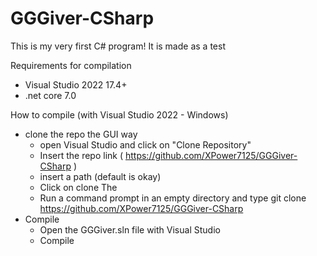 # GGGiver-CSharp
This is my very first C# program! It is made as a test

Requirements for compilation
- Visual Studio 2022 17.4+
- .net core 7.0

How to compile (with Visual Studio 2022 - Windows)
- clone the repo
  the GUI way
  - open Visual Studio and click on "Clone Repository"
  - Insert the repo link ( https://github.com/XPower7125/GGGiver-CSharp )
  - insert a path (default is okay)
  - Click on clone
  The 
  - Run a command prompt in an empty directory and type git clone https://github.com/XPower7125/GGGiver-CSharp
- Compile
  - Open the GGGiver.sln file with Visual Studio
  - Compile
